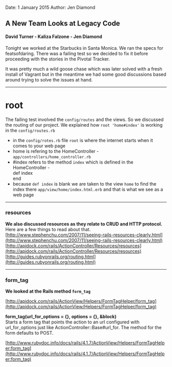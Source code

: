 Date: 1 January 2015
Author: Jen Diamond

## A New Team Looks at Legacy Code

#### David Turner - Kaliza Falzone - Jen Diamond

Tonight we worked at the Starbucks in Santa Monica. We ran the specs for featsofdaring. There was a 
failing test so we decided to fix it before proceeding with the stories in the Pivotal Tracker.

It was pretty much a wild goose chase which was later solved with a fresh install of Vagrant but in the 
meantime we had some good discussions based around trying to solve the issues at hand. 

---------------------
  
 
 
  # root
  
  The failing test involved the `config/routes` and the views. So we discussed the routing of our project.
  We explained how ` root 'home#index' ` is working in the `config/routes.rb`

  + in the `config/rotes.rb` file `root` is where the internet starts when it comes to your web page
  + home is refering to the HomeController - `app/controllers/home_controller.rb`
  + #index refers to the method `index` which is defined in the HomeController -   
    def index  
    end
  +  because `def index` is blank we are taken to the view `home` to find the index there
    `app/view/home/index.html.erb` and that is what we see as a web page
  
  ---------------------
  
  ### resources
  
  **We also discussed resources as they relate to CRUD and HTTP protocol.**
  Here are a few things to read about that.
  [http://www.stephenchu.com/2007/11/seeing-rails-resources-clearly.html](http://www.stephenchu.com/2007/11/seeing-rails-resources-clearly.html)
  [http://apidock.com/rails/ActionController/Resources/resources](http://apidock.com/rails/ActionController/Resources/resources)
  [http://guides.rubyonrails.org/routing.html](http://guides.rubyonrails.org/routing.html)
  
  ---------------------
  
  ### form_tag
    
  **We looked at the Rails method `form_tag`**
  
  [http://apidock.com/rails/ActionView/Helpers/FormTagHelper/form_tag](http://apidock.com/rails/ActionView/Helpers/FormTagHelper/form_tag)
 
  **form_tag(url_for_options = {}, options = {}, &block)**  
  Starts a form tag that points the action to an url configured with url_for_options just like ActionController::Base#url_for. The method for the form defaults to POST.
  
  [http://www.rubydoc.info/docs/rails/4.1.7/ActionView/Helpers/FormTagHelper:form_tag](http://www.rubydoc.info/docs/rails/4.1.7/ActionView/Helpers/FormTagHelper:form_tag)
  
